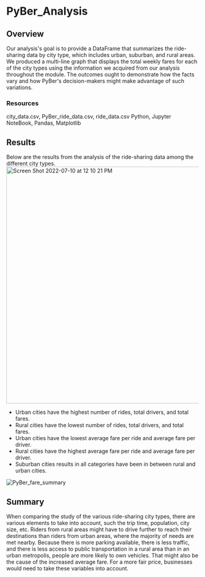 # PyBer_Analysis

## Overview 

Our analysis's goal is to provide a DataFrame that summarizes the ride-sharing data by city type, which includes urban, suburban, and rural areas. We produced a multi-line graph that displays the total weekly fares for each of the city types using the information we acquired from our analysis throughout the module. The outcomes ought to demonstrate how the facts vary and how PyBer's decision-makers might make advantage of such variations.

### Resources 
city_data.csv, PyBer_ride_data.csv, ride_data.csv
Python, Jupyter NoteBook, Pandas, Matplotlib

## Results 

Below are the results from the analysis of the ride-sharing data among the different city types.
<img width="620" alt="Screen Shot 2022-07-10 at 12 10 21 PM" src="https://user-images.githubusercontent.com/105958160/178152804-4ea7b4c8-5f9e-472f-9437-f8f1c45ff7a8.png">
   * Urban cities have the highest number of rides, total drivers, and total fares. 
   * Rural cities have the lowest number of rides, total drivers, and total fares. 
   * Urban cities have the lowest average fare per ride and average fare per driver. 
   * Rural cities have the highest average fare per ride and average fare per driver. 
   * Suburban cities results in all categories have been in between rural and urban cities. 

![PyBer_fare_summary](https://user-images.githubusercontent.com/105958160/178301162-47989e7b-e070-45a4-84cc-2de61f62819f.png)

## Summary 

When comparing the study of the various ride-sharing city types, there are various elements to take into account, such the trip time, population, city size, etc. Riders from rural areas might have to drive further to reach their destinations than riders from urban areas, where the majority of needs are met nearby. Because there is more parking available, there is less traffic, and there is less access to public transportation in a rural area than in an urban metropolis, people are more likely to own vehicles. That might also be the cause of the increased average fare. For a more fair price, businesses would need to take these variables into account.

